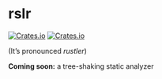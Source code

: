 # rslr

[![Crates.io](https://img.shields.io/crates/v/rslr)](https://crates.io/crates/rslr)
[![Crates.io](https://img.shields.io/badge/license-GPL%203.0%20or%20later-blue)](https://crates.io/crates/rslr)

(It’s pronounced *rustler*)

**Coming soon:** a tree-shaking static analyzer
